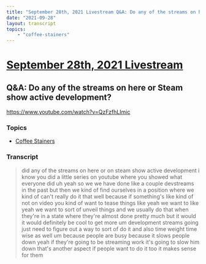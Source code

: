 ```yaml
---
title: "September 28th, 2021 Livestream Q&A: Do any of the streams on here or Steam show active development?"
date: "2021-09-28"
layout: transcript
topics:
    - "coffee-stainers"
---
```

# [September 28th, 2021 Livestream](../2021-09-28.md)
## Q&A: Do any of the streams on here or Steam show active development?
https://www.youtube.com/watch?v=QzFzfhLImic

### Topics
* [Coffee Stainers](../topics/coffee-stainers.md)

### Transcript

> did any of the streams on here or on steam show active development i know you did a little series on youtube where you showed what everyone did uh yeah so we we have done like a couple devstreams in the past but then we kind of find ourselves in a position where we kind of can't really do it that well because if something's like kind of not on video you kind of want to tease things like yeah we want to like yeah we want to sort of unveil things and we usually do that when they're in a state where they're almost done pretty much but it would it would definitely be cool to get more um development streams going just need to figure out a way to sort of do it and also time weight time wise as well um because people are busy because it slows people down yeah if they're going to be streaming work it's going to slow him down that's another aspect if people want to do it too it makes sense for them
